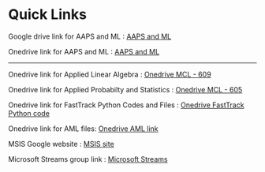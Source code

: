 # Quick Links

Google drive link for AAPS and ML : 
[AAPS and ML](https://tinyurl.com/4da4enw9)

Onedrive link for AAPS and ML : 
[AAPS and ML](https://tinyurl.com/d2h3jyyc)



_______________________________________________________________________


Onedrive link for Applied Linear Algebra : 
[Onedrive MCL - 609](https://tinyurl.com/y6ky75hg)

Onedrive link for Applied Probabilty and Statistics : 
[Onedrive MCL - 605](https://tinyurl.com/y5ljdm5j)

Onedrive link for FastTrack Python Codes and Files : 
[Onedrive FastTrack Python code](https://tinyurl.com/yy9vnqew)

Onedrive link for AML files:
[Onedrive AML link](https://learnermanipal-my.sharepoint.com/personal/araj_s_manipal_edu/_layouts/15/onedrive.aspx?id=%2Fpersonal%2Faraj%5Fs%5Fmanipal%5Fedu%2FDocuments%2FSubjects%2FAML%2D2020&originalPath=aHR0cHM6Ly9sZWFybmVybWFuaXBhbC1teS5zaGFyZXBvaW50LmNvbS86ZjovZy9wZXJzb25hbC9hcmFqX3NfbWFuaXBhbF9lZHUvRWdmNGw3eG9jYUZJdnNzUTFwMXRzV01CZWowS2xJY3Jsa3NGa09ZQ2twRGJYUT9ydGltZT0xZDdBT2RhUDJFZw)



MSIS Google website : 
[MSIS site](https://sites.google.com/view/msismahe/home)

Microsoft Streams group link : 
[Microsoft Streams](https://web.microsoftstream.com/studio/groups)


<!--
Youtube playlist Applied Linear Algebra : 
[ALA Youtube Playlist](https://www.youtube.com/playlist?list=PL-apQ9gGXkLYdo5CnaaueO5LHFdp3TAXC)

![Time Table](https://github.com/romillodaya/links/blob/main/time_table.png)

Link for Road quality analysis files:
[Link](https://outlook.office365.com/mail/group/manipal.edu/RoadQualityAnalysis/files)

-->
